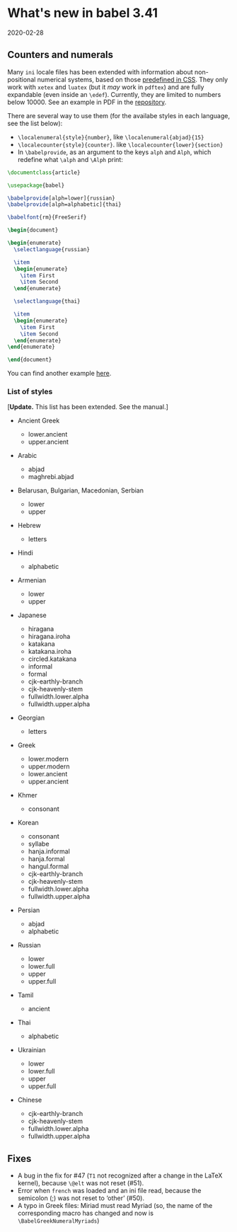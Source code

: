 # What's new in babel 3.41

2020-02-28

## Counters and numerals

Many `ini` locale files has been extended with information about
non-positional numerical systems, based on those  [predefined in
CSS](https://www.w3.org/TR/predefined-counter-styles/). They only work
with `xetex` and `luatex` (but it _may_ work in `pdftex`) and are fully
expandable (even inside an `\edef`). Currently, they are limited to
numbers below 10000. See an example in PDF in the
[repository](https://github.com/latex3/babel/blob/master/samples/numerals.pdf).

There are several way to use them (for the availabe styles in each language, see the list below):

* `\localenumeral{style}{number}`, like `\localenumeral{abjad}{15}`
* `\localecounter{style}{counter}`. like  `\localecounter{lower}{section}` 
* In `\babelprovide`, as an argument to the keys `alph` and `Alph`, which redefine what `\alph` and `\Alph` print:

```tex
\documentclass{article}

\usepackage{babel}

\babelprovide[alph=lower]{russian}
\babelprovide[alph=alphabetic]{thai}

\babelfont{rm}{FreeSerif}

\begin{document}

\begin{enumerate}
  \selectlanguage{russian}

  \item
  \begin{enumerate}
    \item First
    \item Second
  \end{enumerate}

  \selectlanguage{thai}

  \item
  \begin{enumerate}
    \item First
    \item Second
  \end{enumerate}
\end{enumerate}

\end{document}
```

You can find another example [here](https://tex.stackexchange.com/questions/529813/how-to-define-counters-with-arbitrary-alphabet/530491#530491).

### List of styles

[**Update.** This list has been extended. See the manual.]

* Ancient Greek
  * lower.ancient
  * upper.ancient

* Arabic
  * abjad 
  * maghrebi.abjad 

* Belarusan, Bulgarian, Macedonian, Serbian
  * lower 
  * upper 

* Hebrew
  * letters

* Hindi
  * alphabetic

* Armenian
  * lower
  * upper

* Japanese
  * hiragana 
  * hiragana.iroha 
  * katakana 
  * katakana.iroha 
  * circled.katakana  
  * informal 
  * formal 
  * cjk-earthly-branch
  * cjk-heavenly-stem 
  * fullwidth.lower.alpha
  * fullwidth.upper.alpha

* Georgian
  * letters

* Greek

  * lower.modern
  * upper.modern
  * lower.ancient
  * upper.ancient

* Khmer
  * consonant

* Korean
  * consonant  
  * syllabe 
  * hanja.informal
  * hanja.formal
  * hangul.formal
  * cjk-earthly-branch
  * cjk-heavenly-stem 
  * fullwidth.lower.alpha
  * fullwidth.upper.alpha

* Persian 
  * abjad
  * alphabetic 

* Russian
  * lower
  * lower.full 
  * upper
  * upper.full 

* Tamil
  * ancient

* Thai
  * alphabetic

* Ukrainian
  * lower  
  * lower.full
  * upper  
  * upper.full

* Chinese
  * cjk-earthly-branch
  * cjk-heavenly-stem 
  * fullwidth.lower.alpha
  * fullwidth.upper.alpha

## Fixes

* A bug in the fix for #47 (`T1` not recognized after a change in the   LaTeX kernel), because `\@elt` was not reset (#51).
* Error when `french` was loaded and an ini file read, because the semicolon (;) was not   reset to ‘other’ (#50).
* A typo in Greek files: Miriad must read Myriad (so, the name of the corresponding macro has changed and now is `\BabelGreekNumeralMyriads`)